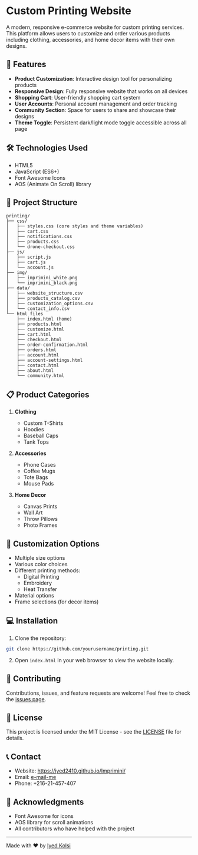 # Custom Printing Website

A modern, responsive e-commerce website for custom printing services. This platform allows users to customize and order various products including clothing, accessories, and home decor items with their own designs.

## 🌟 Features

- **Product Customization**: Interactive design tool for personalizing products
- **Responsive Design**: Fully responsive website that works on all devices
- **Shopping Cart**: User-friendly shopping cart system
- **User Accounts**: Personal account management and order tracking
- **Community Section**: Space for users to share and showcase their designs
- **Theme Toggle**: Persistent dark/light mode toggle accessible across all page

## 🛠️ Technologies Used

- HTML5
- JavaScript (ES6+)
- Font Awesome Icons
- AOS (Animate On Scroll) library

## 📂 Project Structure

```
printing/
├── css/
│   ├── styles.css (core styles and theme variables)
│   ├── cart.css
│   ├── notifications.css
│   ├── products.css
│   └── drone-checkout.css
├── js/
│   ├── script.js
│   ├── cart.js
│   └── account.js
├── img/
│   ├── imprimini_white.png
│   └── imprimini_black.png
├── data/
│   ├── website_structure.csv
│   ├── products_catalog.csv
│   ├── customization_options.csv
│   └── contact_info.csv
└── html files
    ├── index.html (home)
    ├── products.html
    ├── customize.html
    ├── cart.html
    ├── checkout.html
    ├── order-confirmation.html
    ├── orders.html
    ├── account.html
    ├── account-settings.html
    ├── contact.html
    ├── about.html
    └── community.html
```

## 📋 Product Categories

1. **Clothing**
   - Custom T-Shirts
   - Hoodies
   - Baseball Caps
   - Tank Tops

2. **Accessories**
   - Phone Cases
   - Coffee Mugs
   - Tote Bags
   - Mouse Pads

3. **Home Decor**
   - Canvas Prints
   - Wall Art
   - Throw Pillows
   - Photo Frames

## 🎨 Customization Options

- Multiple size options
- Various color choices
- Different printing methods:
  - Digital Printing
  - Embroidery
  - Heat Transfer
- Material options
- Frame selections (for decor items)

## 💻 Installation

1. Clone the repository:
```bash
git clone https://github.com/yourusername/printing.git
```

2. Open `index.html` in your web browser to view the website locally.

## 🤝 Contributing

Contributions, issues, and feature requests are welcome! Feel free to check the [issues page](https://github.com/Iyed2410/Imprimini/issues).

## 📄 License

This project is licensed under the MIT License - see the [LICENSE](LICENSE) file for details.

## 📞 Contact

- Website: https://iyed2410.github.io/Imprimini/
- Email: [e-mail-me](iyedkolsi123@gmail.com)
- Phone: +216-21-457-407

## 🙏 Acknowledgments

- Font Awesome for icons
- AOS library for scroll animations
- All contributors who have helped with the project

---
Made with ❤️ by [Iyed Kolsi](https://iyed2410.github.io/Imprimini/)
